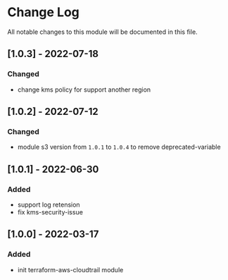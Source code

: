 # Change Log

All notable changes to this module will be documented in this file.

## [1.0.3] - 2022-07-18

### Changed

- change kms policy for support another region

## [1.0.2] - 2022-07-12

### Changed

- module s3 version from `1.0.1` to `1.0.4` to remove deprecated-variable

## [1.0.1] - 2022-06-30

### Added

- support log retension
- fix kms-security-issue


## [1.0.0] - 2022-03-17

### Added

- init terraform-aws-cloudtrail module
